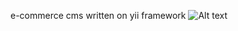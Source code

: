 e-commerce cms written on yii framework
![Alt text](http://img18.olx.ua/images_slandocomua/121599395_1_1000x700_prodam-internet-magazin-detskoy-odezhdy-s-veschami-kiev.jpg "Preview")
